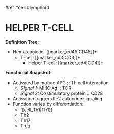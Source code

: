#ref #cell #lymphoid 

# HELPER T-CELL

**Definition Tree:**
- Hematopoietic: [[marker_cd45|CD45]]+
	- T-cell: [[marker_cd3|CD3]]+
		- Helper T-cell: [[marker_cd4|CD4]]+

**Functional Snapshot:**
- Activated by mature APC :: Th cell interaction
	- *Signal 1:* MHC:Ag :: TCR
	- *Signal 2:* Costimulatory protein :: CD28
- Activation triggers IL-2 autocrine signaling
- Function varies by differentiation:
	- [[cell_Th1|Th1]]
	- Th2
	- Th17
	- Treg